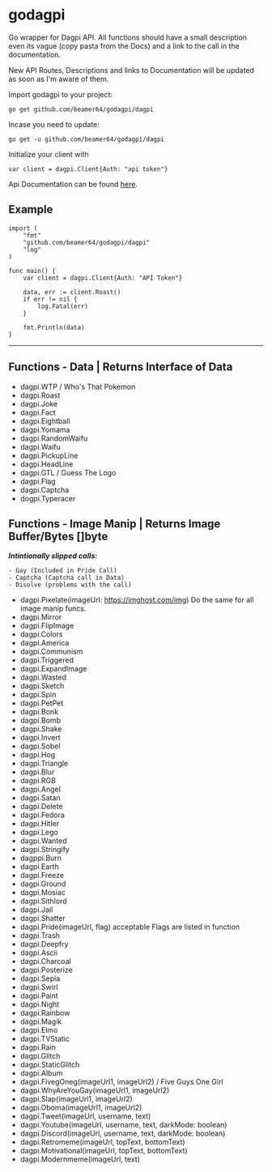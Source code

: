 # godagpi
Go wrapper for Dagpi API. All functions should have a small description even its vague (copy pasta from the Docs) and a link to the call in the documentation.

New API Routes, Descriptions and links to Documentation will be updated as soon as I'm aware of them.

Import godagpi to your project:

```
go get github.com/beamer64/godagpi/dagpi
```

Incase you need to update:

```
go get -u github.com/beamer64/godagpi/dagpi
```

Initialize your client with

```
var client = dagpi.Client{Auth: "api token"}
```

Api Documentation can be found [here](https://dagpi.docs.apiary.io/).

<h2>Example</h2>

```
import (
	"fmt"
	"github.com/beamer64/godagpi/dagpi"
	"log"
)

func main() {
	var client = dagpi.Client{Auth: "API Token"}

	data, err := client.Roast()
	if err != nil {
		log.Fatal(err)
	}

	fmt.Println(data)
}
```
---

## Functions - Data | Returns Interface of Data

* dagpi.WTP / Who's That Pokemon
* dagpi.Roast
* dagpi.Joke
* dagpi.Fact
* dagpi.Eightball
* dagpi.Yomama
* dagpi.RandomWaifu
* dagpi.Waifu
* dagpi.PickupLine
* dagpi.HeadLine
* dagpi.GTL / Guess The Logo
* dagpi.Flag
* dagpi.Captcha
* dogpi.Typeracer

## Functions - Image Manip | Returns Image Buffer/Bytes []byte

***Intintionally slipped calls:***
```
- Gay (Included in Pride Call)
- Captcha (Captcha call in Data)
- Disolve (problems with the call)
```

* dagpi.Pixelate(imageUrl: https://imghost.com/img) Do the same for all image manip funcs.
* dagpi.Mirror
* dagpi.FlipImage
* dagpi.Colors
* dagpi.America
* dagpi.Communism
* dagpi.Triggered
* dagpi.ExpandImage
* dagpi.Wasted
* dagpi.Sketch
* dagpi.Spin
* dagpi.PetPet
* dagpi.Bonk
* dagpi.Bomb
* dagpi.Shake
* dagpi.Invert
* dagpi.Sobel
* dagpi.Hog
* dagpi.Triangle
* dagpi.Blur
* dagpi.RGB
* dagpi.Angel
* dagpi.Satan
* dagpi.Delete
* dagpi.Fedora
* dagpi.Hitler
* dagpi.Lego
* dagpi.Wanted
* dagpi.Stringify
* dagppi.Burn
* dagpi.Earth
* dagpi.Freeze
* dagpi.Ground
* dagpi.Mosiac
* dagpi.Sithlord
* dagpi.Jail
* dagpi.Shatter
* dagpi.Pride(imageUrl, flag) acceptable Flags are listed in function
* dagpi.Trash
* dagpi.Deepfry
* dagpi.Ascii
* dagpi.Charcoal
* dagpi.Posterize
* dagpi.Sepia
* dagpi.Swirl
* dagpi.Paint
* dagpi.Night
* dagpi.Rainbow
* dagpi.Magik
* dagpi.Elmo
* dagpi.TVStatic
* dagpi.Rain
* dagpi.Glitch
* dagpi.StaticGlitch
* dagpi.Album
* dagpi.FivegOneg(imageUrl1, imageUrl2) / Five Guys One Girl
* dagpi.WhyAreYouGay(imageUrl1, imageUrl2)
* dagpi.Slap(imageUrl1, imageUrl2)
* dagpi.Oboma(imageUrl1, imageUrl2)
* dagpi.Tweet(imageUrl, username, text)
* dagpi.Youtube(imageUrl, username, text, darkMode: boolean)
* dagpi.Discord(imageUrl, username, text, darkMode: boolean)
* dagpi.Retromeme(imageUrl, topText, bottomText)
* dagpi.Motivational(imageUrl, topText, bottomText)
* dagpi.Modernmeme(imageUrl, text)